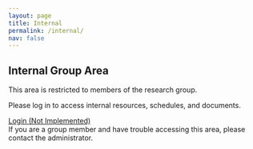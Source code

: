 ```yaml
---
layout: page
title: Internal
permalink: /internal/
nav: false
---
```


<div class="container mt-5">
  <div class="row justify-content-center">
    <div class="col-md-8 text-center">
      <div class="card">
        <div class="card-header">
          <h2 class="card-title mb-0">Internal Group Area</h2>
        </div>
        <div class="card-body">
          <i class="fas fa-lock fa-3x text-muted mb-3"></i>
          <p class="lead">This area is restricted to members of the research group.</p>
          <p>Please log in to access internal resources, schedules, and documents.</p>
          <a href="#" class="btn btn-primary disabled" aria-disabled="true" role="button">Login (Not Implemented)</a>
        </div>
        <div class="card-footer text-muted">
          If you are a group member and have trouble accessing this area, please contact the administrator.
        </div>
      </div>
    </div>
  </div>
</div> 